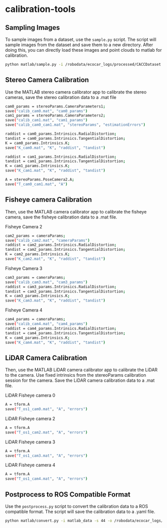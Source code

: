 # calibration-tools


## Sampling Images

To sample images from a dataset, use the `sample.py` script. The script will sample images from the dataset and save them to a new directory. After doing this, you can directly load these images and point clouds to matlab for calibration.

```bash
python matlab/sample.py -i /robodata/ecocar_logs/processed/CACCDataset -s 44 -o ./sample_outputs -r 10
```

## Stereo Camera Calibration

Use the MATLAB stereo camera calibrator app to calibrate the stereo cameras, save the stereo calibration data to a .mat file

```bash
cam0_params = stereoParams.CameraParameters1;
save("calib_cam0.mat", "cam0_params")
cam1_params = stereoParams.CameraParameters2;
save("calib_cam1.mat", "cam1_params")
save("calib_cam0_cam1.mat", "stereoParams", "estimationErrors")
```

```bash
raddist = cam0_params.Intrinsics.RadialDistortion;
tandist = cam0_params.Intrinsics.TangentialDistortion;
K = cam0_params.Intrinsics.K;
save("K_cam0.mat", "K", "raddist", "tandist")

raddist = cam1_params.Intrinsics.RadialDistortion;
tandist = cam1_params.Intrinsics.TangentialDistortion;
K = cam1_params.Intrinsics.K;
save("K_cam1.mat", "K", "raddist", "tandist")

A = stereoParams.PoseCamera2.A;
save("T_cam0_cam1.mat", "A")
```

## Fisheye camera Calibration

Then, use the MATLAB camera calibrator app to calibrate the fisheye camera, save the fisheye calibration data to a .mat file.

Fisheye Camera 2
```bash
cam2_params = cameraParams;
save("calib_cam2.mat", "cameraParams")
raddist = cam2_params.Intrinsics.RadialDistortion;
tandist = cam2_params.Intrinsics.TangentialDistortion;
K = cam2_params.Intrinsics.K;
save("K_cam2.mat", "K", "raddist", "tandist")
```

Fisheye Camera 3
```bash
cam3_params = cameraParams;
save("calib_cam3.mat", "cam3_params")
raddist = cam3_params.Intrinsics.RadialDistortion;
tandist = cam3_params.Intrinsics.TangentialDistortion;
K = cam3_params.Intrinsics.K;
save("K_cam3.mat", "K", "raddist", "tandist")
```

Fisheye Camera 4
```bash
cam4_params = cameraParams;
save("calib_cam4.mat", "cam4_params")
raddist = cam4_params.Intrinsics.RadialDistortion;
tandist = cam4_params.Intrinsics.TangentialDistortion;
K = cam4_params.Intrinsics.K;
save("K_cam4.mat", "K", "raddist", "tandist")
```

## LiDAR Camera Calibration

Then, use the MATLAB LiDAR camera calibrator app to calibrate the LiDAR to the camera. Use fixed intrinsics from
the stereoParams calibration session for the camera. Save the LiDAR camera calibration data to a .mat file.

LiDAR Fisheye camera 0
```bash
A = tform.A
save("T_os1_cam0.mat", "A", "errors")
```

LiDAR Fisheye camera 2
```bash
A = tform.A
save("T_os1_cam2.mat", "A", "errors")
```

LiDAR Fisheye camera 3
```bash
A = tform.A
save("T_os1_cam3.mat", "A", "errors")
```

LiDAR Fisheye camera 4
```bash
A = tform.A
save("T_os1_cam4.mat", "A", "errors")
```

## Postprocess to ROS Compatible Format

Use the `postprocess.py` script to convert the calibration data to a ROS compatible format. The script will save the calibration data to a .yaml file.

```bash
python matlab/convert.py -i matlab_data -s 44 -o /robodata/ecocar_logs/processed/CACCDataset/calibrations
```
